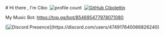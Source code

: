 # Hi there , I'm Cibo  
 ![profile count](https://komarev.com/ghpvc/?username=Cibolettin&color=8b72ff)&nbsp; 
 [![GitHub Cibolettin](https://img.shields.io/github/followers/Cibolettin?label=follow&style=social)](https://github.com/Cibolettin)&nbsp; 
  
 My Music Bot: https://top.gg/bot/854695477978071080
  
 [![Discord Presence](https://lanyard-profile-readme.vercel.app/api/474917640066826240?theme=light&bg=809ecf&animated=false&hideDiscrim=true&borderRadius=30px&idleMessage=Probably%20doing%20something%20else...)](https://discord.com/users/474917640066826240)
